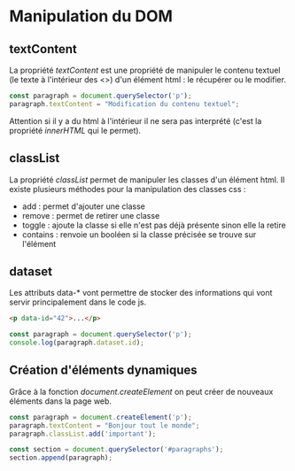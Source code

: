 # Manipulation du DOM

## textContent

La propriété *textContent* est une propriété de manipuler le contenu textuel (le texte à l'intérieur des <>) d'un élément html : le récupérer ou le modifier.

```javascript
const paragraph = document.querySelector('p');
paragraph.textContent = "Modification du contenu textuel";
```

Attention si il y a du html à l'intérieur il ne sera pas interprété (c'est la propriété *innerHTML* qui le permet).

## classList

La propriété *classList* permet de manipuler les classes d'un élément html. Il existe plusieurs méthodes pour la manipulation des classes css :

* add : permet d'ajouter une classe
* remove : permet de retirer une classe
* toggle : ajoute la classe si elle n'est pas déjà présente sinon elle la retire
* contains : renvoie un booléen si la classe précisée se trouve sur l'élément

## dataset

Les attributs data-* vont permettre de stocker des informations qui vont servir principalement dans le code js.

```html
<p data-id="42">...</p>
```

```javascript
const paragraph = document.querySelector('p');
console.log(paragraph.dataset.id);
```

## Création d'éléments dynamiques

Grâce à la fonction *document.createElement* on peut créer de nouveaux éléments dans la page web.

```javascript
const paragraph = document.createElement('p');
paragraph.textContent = "Bonjour tout le monde";
paragraph.classList.add('important');

const section = document.querySelector('#paragraphs');
section.append(paragraph);
```

